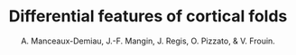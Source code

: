 ---
author: A. Manceaux-Demiau, J.-F. Mangin, J. Regis, O. Pizzato, & V. Frouin.
title: Differential features of cortical folds
year: 1997
type: book
booktitle: Lecture Notes in Computer Science (including subseries Lecture Notes in Artificial Intelligence and Lecture Notes in Bioinformatics)
volume: 1205
---